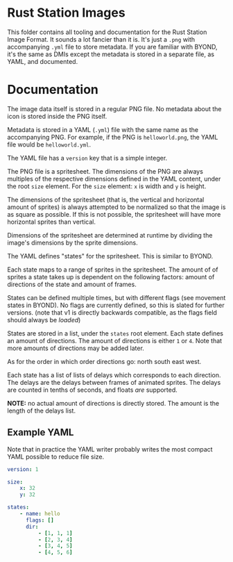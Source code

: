 # Rust Station Images

This folder contains all tooling and documentation for the Rust Station Image Format. It sounds a lot fancier than it is. It's just a `.png` with accompanying `.yml` file to store metadata. If you are familiar with BYOND, it's the same as DMIs except the metadata is stored in a separate file, as YAML, and documented.

# Documentation

The image data itself is stored in a regular PNG file. No metadata about the icon is stored inside the PNG itself.

Metadata is stored in a YAML (`.yml`) file with the same name as the accompanying PNG. For example, if the PNG is `helloworld.png`, the YAML file would be `helloworld.yml`.

The YAML file has a `version` key that is a simple integer.

The PNG file is a spritesheet. The dimensions of the PNG are always multiples of the respective dimensions defined in the YAML content, under the root `size` element. For the `size` element: `x` is width and `y` is height.

The dimensions of the spritesheet (that is, the vertical and horizontal amount of sprites) is always attempted to be normalized so that the image is as square as possible. If this is not possible, the spritesheet will have more horizontal sprites than vertical.

Dimensions of the spritesheet are determined at runtime by dividing the image's dimensions by the sprite dimensions.

The YAML defines "states" for the spritesheet. This is similar to BYOND.

Each state maps to a range of sprites in the spritesheet. The amount of of sprites a state takes up is dependent on the following factors: amount of directions of the state and amount of frames.

States can be defined multiple times, but with different flags (see movement states in BYOND). No flags are currently defined, so this is slated for further versions. (note that v1 is directly backwards compatible, as the flags field should always be _loaded_)

States are stored in a list, under the `states` root element. Each state defines an amount of directions. The amount of directions is either `1` or `4`. Note that more amounts of directions may be added later.

As for the order in which order directions go: north south east west.

Each state has a list of lists of delays which corresponds to each direction. The delays are the delays between frames of animated sprites. The delays are counted in tenths of seconds, and floats _are_ supported.

**NOTE:** no actual amount of directions is directly stored. The amount is the length of the delays list.

## Example YAML

Note that in practice the YAML writer probably writes the most compact YAML possible to reduce file size.

```yaml
version: 1

size:
    x: 32
    y: 32

states:
    - name: hello
      flags: []
      dir:
          - [1, 1, 1]
          - [2, 3, 4]
          - [3, 4, 5]
          - [4, 5, 6]
```
